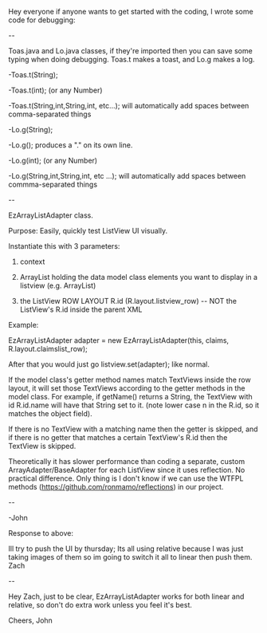 Hey everyone if anyone wants to get started with the coding, I wrote some code for debugging:

--

Toas.java and Lo.java classes, if they're imported then you can save some typing when doing debugging.
Toas.t makes a toast, and Lo.g makes a log.

-Toas.t(String);

-Toas.t(int); (or any Number)

-Toas.t(String,int,String,int, etc...); will automatically add spaces between comma-separated things

-Lo.g(String);

-Lo.g(); produces a "." on its own line.

-Lo.g(int); (or any Number)

-Lo.g(String,int,String,int, etc ...); will automatically add spaces between commma-separated things

--

EzArrayListAdapter class.

Purpose: Easily, quickly test ListView UI visually.

Instantiate this with 3 parameters:

1. context

2. ArrayList holding the data model class elements you want to display in a listview (e.g. ArrayList<ClaimModel>)

3. the ListView ROW LAYOUT R.id (R.layout.listview_row) -- NOT the ListView's R.id inside the parent XML

Example:

EzArrayListAdapter adapter = new EzArrayListAdapter(this, claims, R.layout.claimslist_row);

After that you would just go listview.set(adapter); like normal.

If the model class's getter method names match TextViews inside the row layout, it will set those TextViews according to the getter methods in the model class. For example, if getName() returns a String, the TextView with id R.id.name will have that String set to it. (note lower case n in the R.id, so it matches the object field).

If there is no TextView with a matching name then the getter is skipped, and if there is no getter that matches a certain TextView's R.id then the TextView is skipped.

Theoretically it has slower performance than coding a separate, custom ArrayAdapter/BaseAdapter for each ListView since it uses reflection. No practical difference. Only thing is I don't know if we can use the WTFPL methods (https://github.com/ronmamo/reflections) in our project.

--

-John

Response to above:

Ill try to push the UI by thursday; Its all using relative because I was just taking images of them so im going to switch it all to linear then push them.
Zach

--

Hey Zach, just to be clear, EzArrayListAdapter works for both linear and relative, so don't do extra work unless you feel it's best.

Cheers,
John
